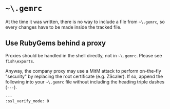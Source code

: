 # `~\.gemrc`

At the time it was written, there is no way to include a file from `~\.gemrc`, so every changes have to be made inside the tracked file.

## Use RubyGems behind a proxy

Proxies should be handled in the shell directly, not in `~\.gemrc`. Please see `fish\exports`.

Anyway, the company proxy may use a MitM attack to perform on-the-fly "security" by replacing the root certificate (e.g. ZScaler). If so, append the following into your `~\.gemrc` file without including the heading triple dashes (`---`).

```gemrc
---
:ssl_verify_mode: 0
```